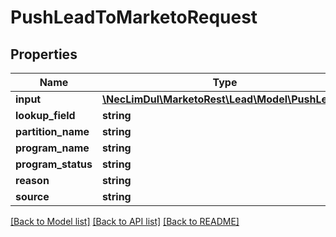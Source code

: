 # PushLeadToMarketoRequest

## Properties

Name | Type | Description | Notes
------------ | ------------- | ------------- | -------------
**input** | [**\NecLimDul\MarketoRest\Lead\Model\PushLead[]**](PushLead.md) |  | [optional] 
**lookup_field** | **string** |  | [optional] 
**partition_name** | **string** |  | [optional] 
**program_name** | **string** |  | [optional] 
**program_status** | **string** |  | [optional] 
**reason** | **string** |  | [optional] 
**source** | **string** |  | [optional] 

[[Back to Model list]](../README.md#documentation-for-models) [[Back to API list]](../README.md#documentation-for-api-endpoints) [[Back to README]](../README.md)
